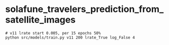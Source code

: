 # solafune_travelers_prediction_from_satellite_images


```
# v11 lrate start 0.005, per 15 epochs 50%
python src/models/train.py v11 200 lrate_True log_False 4
```

